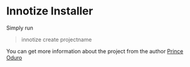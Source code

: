 # Innotize Installer

Simply run

> innotize create projectname

You can get more information about the project from the author [Prince Oduro](https://github.com/odurusphp/)